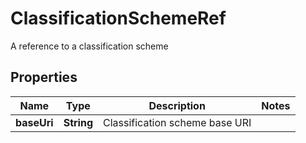 

# ClassificationSchemeRef

A reference to a classification scheme
## Properties

Name | Type | Description | Notes
------------ | ------------- | ------------- | -------------
**baseUri** | **String** | Classification scheme base URI | 



